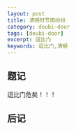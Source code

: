 ```yaml
---
layout: post
title: 清明时节雨纷纷
category: doubi-door
tags: [doubi-door]
excerpt: 逗比门
keywords: 逗比门,清明
---
```


## 题记
逗比门危矣！！！

## 后记
